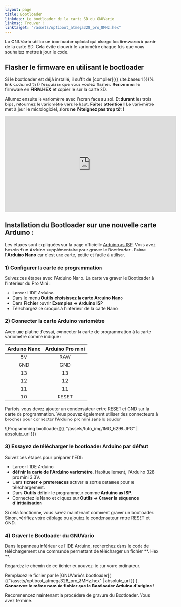```yaml
---
layout: page
title: Bootloader
linkdesc: Le bootloader de la carte SD du GNUVario
linkmsg: Trouver !
linktarget: "/assets/optiboot_atmega328_pro_8MHz.hex"
---
```


Le GNUVario utilise un bootloader spécial qui charge les firmwares à partir de la carte SD. Cela évite d'ouvrir le variomètre chaque fois que vous souhaitez mettre à jour le code.

Flasher le firmware en utilisant le bootloader
-----------------------------------------

Si le bootloader est déjà installé, il suffit de [compiler]({{ site.baseurl }}{% link code.md %}) l'esquisse que vous voulez flasher. **Renommer** le firmware en **FIRM.HEX** et copier le sur la carte SD.

Allumez ensuite le variomètre avec l’écran face au sol. Et **durant** les trois bips, retournez le variomètre vers le haut. **Faites attention !** Le variomètre met à jour le micrologiciel, alors **ne l'éteignez pas trop tôt !**

<iframe width="560" height="315" src="https://www.youtube.com/embed/o-LqxW8vlXE" frameborder="0" allow="autoplay; encrypted-media" allowfullscreen></iframe>

Installation du Bootloader sur une nouvelle carte Arduino :
--------------------------------------------------

Les étapes sont expliquées sur la page officielle [Arduino as ISP](https://www.arduino.cc/en/Tutorial/ArduinoISP). Vous avez besoin d’un Arduino supplémentaire pour graver le Bootloader. J'aime l'**Arduino Nano** car c'est une carte, petite et facile à utiliser.

### 1) Configurer la carte de programmation

Suivez ces étapes avec l'Arduino Nano. La carte va graver le Bootloader à l'intérieur du Pro Mini :
* Lancer l'IDE Arduino
* Dans le menu **Outils** **choisissez la carte Arduino Nano**
* Dans **Fichier** ouvrir **Exemples -> Arduino ISP**
* Téléchargez ce croquis à l'intérieur de la carte Nano

### 2) Connecter la carte Arduino variomètre

Avec une platine d'essai, connecter la carte de programmation à la carte variomètre comme indiqué :

| Arduino Nano   |   Arduino Pro mini      |
| :------------: | :---------------------: |
|      5V        |         RAW             |
|      GND       |         GND             |
|      13        |         13              |
|      12        |         12              |
|      11        |         11              |
|      10        |         RESET           |


Parfois, vous devez ajouter un condensateur entre RESET et GND sur la carte de programmation. Vous pouvez également utiliser des connecteurs à broches pour connecter l'Arduino pro mini sans le souder.

![Programming bootloader]({{ "/assets/tuto_img/IMG_6298.JPG" | absolute_url }})

### 3) Essayez de télécharger le bootloader Arduino par défaut

Suivez ces étapes pour préparer l'EDI :
* Lancer l'IDE Arduino
* **définir la carte de l'Arduino variomètre**. Habituellement, l'Arduino 328 pro mini 3.3V.
* Dans **fichier -> préférences** activer la sortie détaillée pour le téléchargement.
* Dans **Outils** définir le programmeur comme **Arduino as ISP**.
* Connectez le Nano et cliquez sur **Outils -> Graver la séquence d'initialisation**

Si cela fonctionne, vous savez maintenant comment graver un bootloader. Sinon, vérifiez votre câblage ou ajoutez le condensateur entre RESET et GND.

### 4) Graver le Bootloader du GNUVario

Dans le panneau inférieur de l'IDE Arduino, recherchez dans le code de téléchargement une commande permettant de télécharger un fichier **. Hex **.

Regardez le chemin de ce fichier et trouvez-le sur votre ordinateur.

Remplacez le fichier par le [GNUVario's bootloader]( {{"/assets/optiboot_atmega328_pro_8MHz.hex" | absolute_url }} ). **Conservez le même nom de fichier que le Bootloader Arduino d'origine !**

Recommencez maintenant la procédure de gravure du Bootloader. Vous avez terminé.









